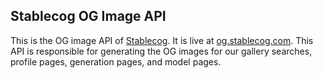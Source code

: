 ## Stablecog OG Image API

This is the OG image API of [Stablecog](https://stablecog.com). It is live at [og.stablecog.com](https://og.stablecog.com). This API is responsible for generating the OG images for our gallery searches, profile pages, generation pages, and model pages.
